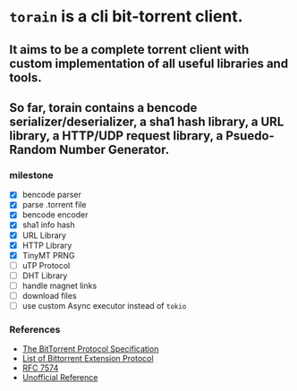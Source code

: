 # `torain` is a cli bit-torrent client.


## It aims to be a complete torrent client with custom implementation of all useful libraries and tools.
## So far, torain contains a bencode serializer/deserializer, a sha1 hash library, a URL library, a HTTP/UDP request library, a Psuedo-Random Number Generator.

### milestone

- [x] bencode parser
- [x] parse .torrent file
- [x] bencode encoder
- [x] sha1 info hash
- [x] URL Library
- [x] HTTP Library
- [x] TinyMT PRNG
- [ ] uTP Protocol
- [ ] DHT Library
- [ ] handle magnet links
- [ ] download files
- [ ] use custom Async executor instead of `tokio`

### References

- [The BitTorrent Protocol Specification](https://www.bittorrent.org/beps/bep_0003.html)
- [List of Bittorrent Extension Protocol](https://www.bittorrent.org/beps/bep_0000.html)
- [RFC 7574](https://www.rfc-editor.org/rfc/rfc7574.txt)
- [Unofficial Reference](https://wiki.theory.org/BitTorrentSpecification)
